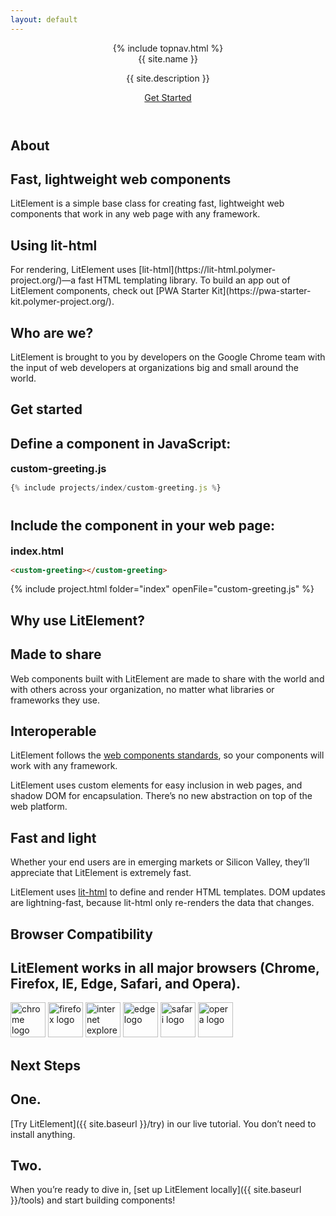 ```yaml
---
layout: default
---
```


<header class="hero" markdown="0">
{% include topnav.html %}
<div class="wrapper">
<div class="hero-title">{{ site.name }}</div>
<p class="hero-caption">{{ site.description }}</p>
<a class="hero-link link-with-arrow" href="{{ site.baseurl }}/guide/try">Get Started</a>
</div>
</header>

<section>
<div class="wrapper">
<h1 class="title">
About
</h1>

<div class="responsive-row">

<div style="flex:1;">
<h2>
Fast, lightweight web components
</h2>
<p>
LitElement is a simple base class for creating fast, lightweight web components that work in any web page with any framework.
</p>
</div>

<div style="flex:1;">
<h2>
Using lit-html
</h2>
<p>
For rendering, LitElement uses [lit-html](https://lit-html.polymer-project.org/)—a fast HTML templating library. To build an app out of LitElement components, check out [PWA Starter Kit](https://pwa-starter-kit.polymer-project.org/).
</p>
</div>

<div style="flex:1;">
<h2>
Who are we?
</h2>
<p>
LitElement is brought to you by developers on the Google Chrome team with the input of web developers at organizations big and small around the world.
</p>
</div>

</div>
</div>
</section>

<section>
<div class="wrapper">

<h1 class="title">
Get started
</h1>

<h2>
Define a component in JavaScript:
</h2>

<h3 style="margin: 12px 0 0 0;">
custom-greeting.js
</h3>

```js
{% include projects/index/custom-greeting.js %}
```

<h2 style="margin-top: 40px;">Include the component in your web page:</h2>

<h3 style="margin: 12px 0 0 0;">
index.html
</h3>

```html
<custom-greeting></custom-greeting>
```

{% include project.html folder="index" openFile="custom-greeting.js" %}

</div>
</section>

<section>
<div class="wrapper">

<h1 class="title">Why use LitElement?</h1>

<div class="responsive-row">
<div style="flex: 1">

<h2 class="caption">Made to share</h2>

Web components built with LitElement are made to share with the world and with others across your organization, no matter what libraries or frameworks they use.

</div>
<div style="flex: 1">

<h2 class="caption">Interoperable</h2>

LitElement follows the [web components standards](https://developer.mozilla.org/en-US/docs/Web/Web_Components), so your components will work with any framework.

LitElement uses custom elements for easy inclusion in web pages, and shadow DOM for encapsulation. There’s no new abstraction on top of the web platform.

</div>
<div style="flex: 1">

<h2 class="caption">Fast and light</h2>

Whether your end users are in emerging markets or Silicon Valley, they’ll appreciate that LitElement is extremely fast.

LitElement uses [lit-html](https://github.com/Polymer/lit-html) to define and render HTML templates. DOM updates are lightning-fast, because lit-html only re-renders the data that changes.

</div>
</div>
</div>
</section>


<section>
<div class="wrapper">

<h1 class="title">Browser Compatibility</h1>
<h2 class="description">LitElement works in all major browsers (Chrome, Firefox, IE, Edge, Safari, and Opera). </h2>
<div id="browser-thumbnails" style="margin-bottom: 20px;">
<img width="56" width="56" src="{{ site.baseurl }}/images/browsers/chrome_128x128.png" alt="chrome logo">
<img width="56" width="56" src="{{ site.baseurl }}/images/browsers/firefox_128x128.png" alt="firefox logo">
<img width="56" width="56" src="{{ site.baseurl }}/images/browsers/internet-explorer_128x128.png" alt="internet explorer logo">
<img width="56" width="56" src="{{ site.baseurl }}/images/browsers/edge_128x128.png" alt="edge logo">
<img width="56" width="56" src="{{ site.baseurl }}/images/browsers/safari_128x128.png" alt="safari logo">
<img width="56" width="56" src="{{ site.baseurl }}/images/browsers/opera_128x128.png" alt="opera logo">
</div>

</div>
</section>

<section style="margin-bottom: 60px;">
<div class="wrapper">
<h1 class="title">Next Steps</h1>

<div class="responsive-row">

<div style="flex:1">
<h2 class="caption">One.</h2>
<p>[Try LitElement]({{ site.baseurl }}/try) in our live tutorial. You don’t need to install anything.</p>
</div>

<div style="flex:1">
<h2 class="caption">Two.</h2>
<p>When you’re ready to dive in, [set up LitElement locally]({{ site.baseurl }}/tools) and start building components!</p>
</div>

<div style="flex:1">
</div>

</div>
</div>
</section>

